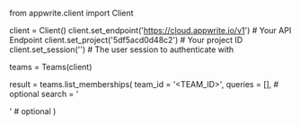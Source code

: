 from appwrite.client import Client

client = Client()
client.set_endpoint('https://cloud.appwrite.io/v1') # Your API Endpoint
client.set_project('5df5acd0d48c2') # Your project ID
client.set_session('') # The user session to authenticate with

teams = Teams(client)

result = teams.list_memberships(
    team_id = '<TEAM_ID>',
    queries = [], # optional
    search = '<SEARCH>' # optional
)
